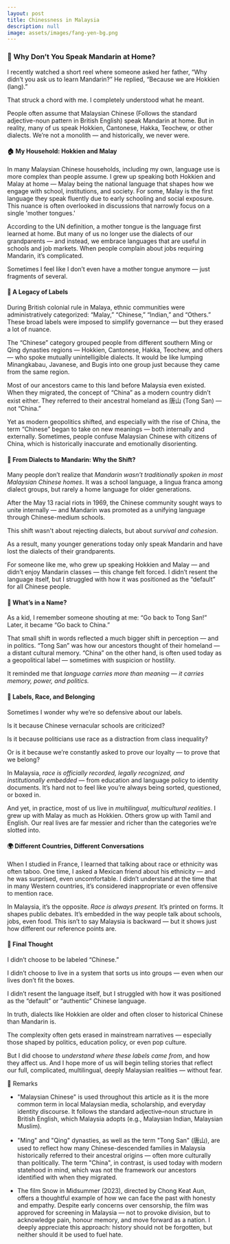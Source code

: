 ```yaml
---
layout: post
title: Chinessness in Malaysia
description: null
image: assets/images/fang-yen-bg.png
---
```


### 🧠 Why Don’t You Speak Mandarin at Home?

I recently watched a short reel where someone asked her father, “Why didn’t you ask us to learn Mandarin?”
He replied, “Because we are Hokkien (lang).”

That struck a chord with me. I completely understood what he meant.

People often assume that Malaysian Chinese (Follows the standard adjective-noun pattern in British English) speak Mandarin at home. But in reality, many of us speak Hokkien, Cantonese, Hakka, Teochew, or other dialects. We’re not a monolith — and historically, we never were.

#### 🏠 My Household: Hokkien and Malay

In many Malaysian Chinese households, including my own, language use is more complex than people assume. I grew up speaking both Hokkien and Malay at home — Malay being the national language that shapes how we engage with school, institutions, and society. For some, Malay is the first language they speak fluently due to early schooling and social exposure. This nuance is often overlooked in discussions that narrowly focus on a single 'mother tongues.'

According to the UN definition, a mother tongue is the language first learned at home. But many of us no longer use the dialects of our grandparents — and instead, we embrace languages that are useful in schools and job markets. When people complain about jobs requiring Mandarin, it’s complicated.

Sometimes I feel like I don’t even have a mother tongue anymore — just fragments of several.

#### 🧭 A Legacy of Labels

During British colonial rule in Malaya, ethnic communities were administratively categorized: “Malay,” “Chinese,” “Indian,” and “Others.”
These broad labels were imposed to simplify governance — but they erased a lot of nuance.

The “Chinese” category grouped people from different southern Ming or Qing dynasties regions — Hokkien, Cantonese, Hakka, Teochew, and others — who spoke mutually unintelligible dialects. It would be like lumping Minangkabau, Javanese, and Bugis into one group just because they came from the same region.

Most of our ancestors came to this land before Malaysia even existed. When they migrated, the concept of “China” as a modern country didn’t exist either. They referred to their ancestral homeland as 唐山 (Tong San) — not “China.”

Yet as modern geopolitics shifted, and especially with the rise of China, the term “Chinese” began to take on new meanings — both internally and externally. Sometimes, people confuse Malaysian Chinese with citizens of China, which is historically inaccurate and emotionally disorienting.

#### 🔁 From Dialects to Mandarin: Why the Shift?

Many people don’t realize that *Mandarin wasn’t traditionally spoken in most Malaysian Chinese homes*. It was a school language, a lingua franca among dialect groups, but rarely a home language for older generations.

After the May 13 racial riots in 1969, the Chinese community sought ways to unite internally — and Mandarin was promoted as a unifying language through Chinese-medium schools.

This shift wasn't about rejecting dialects, but about *survival and cohesion*.

As a result, many younger generations today only speak Mandarin and have lost the dialects of their grandparents.

For someone like me, who grew up speaking Hokkien and Malay — and didn’t enjoy Mandarin classes — this change felt forced. I didn’t resent the language itself, but I struggled with how it was positioned as the “default” for all Chinese people.

#### 🧨 What’s in a Name?

As a kid, I remember someone shouting at me: “Go back to Tong San!”
Later, it became “Go back to China.”

That small shift in words reflected a much bigger shift in perception — and in politics. “Tong San” was how our ancestors thought of their homeland — a distant cultural memory. “China” on the other hand, is often used today as a geopolitical label — sometimes with suspicion or hostility.

It reminded me that *language carries more than meaning — it carries memory, power, and politics.*

#### 🧩 Labels, Race, and Belonging

Sometimes I wonder why we’re so defensive about our labels.

Is it because Chinese vernacular schools are criticized?

Is it because politicians use race as a distraction from class inequality?

Or is it because we’re constantly asked to prove our loyalty — to prove that we belong?

In Malaysia, *race is officially recorded, legally recognized, and institutionally embedded* — from education and language policy to identity documents. It’s hard not to feel like you’re always being sorted, questioned, or boxed in.

And yet, in practice, most of us live in *multilingual, multicultural realities*. I grew up with Malay as much as Hokkien. Others grow up with Tamil and English. Our real lives are far messier and richer than the categories we’re slotted into.

#### 🌍 Different Countries, Different Conversations

When I studied in France, I learned that talking about race or ethnicity was often taboo. One time, I asked a Mexican friend about his ethnicity — and he was surprised, even uncomfortable. I didn’t understand at the time that in many Western countries, it’s considered inappropriate or even offensive to mention race.

In Malaysia, it’s the opposite. *Race is always present.* It’s printed on forms. It shapes public debates. It’s embedded in the way people talk about schools, jobs, even food.
This isn’t to say Malaysia is backward — but it shows just how different our reference points are.

#### 🌱 Final Thought

I didn’t choose to be labeled “Chinese.”

I didn’t choose to live in a system that sorts us into groups — even when our lives don’t fit the boxes.

I didn’t resent the language itself, but I struggled with how it was positioned as the “default” or “authentic” Chinese language.

In truth, dialects like Hokkien are older and often closer to historical Chinese than Mandarin is.

The complexity often gets erased in mainstream narratives — especially those shaped by politics, education policy, or even pop culture.

But I did choose to *understand where these labels came from*, and how they affect us.
And I hope more of us will begin telling stories that reflect our full, complicated, multilingual, deeply Malaysian realities — without fear.

📝 Remarks
- "Malaysian Chinese" is used throughout this article as it is the more common term in local Malaysian media, scholarship, and everyday identity discourse. It follows the standard adjective–noun structure in British English, which Malaysia adopts (e.g., Malaysian Indian, Malaysian Muslim).

- "Ming" and "Qing" dynasties, as well as the term "Tong San" (唐山), are used to reflect how many Chinese-descended families in Malaysia historically referred to their ancestral origins — often more culturally than politically. The term "China", in contrast, is used today with modern statehood in mind, which was not the framework our ancestors identified with when they migrated.

- The film Snow in Midsummer (2023), directed by Chong Keat Aun, offers a thoughtful example of how we can face the past with honesty and empathy. Despite early concerns over censorship, the film was approved for screening in Malaysia — not to provoke division, but to acknowledge pain, honour memory, and move forward as a nation. I deeply appreciate this approach: history should not be forgotten, but neither should it be used to fuel hate.
